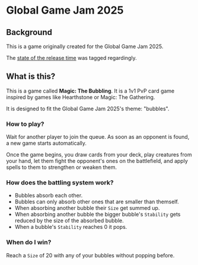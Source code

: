 # Global Game Jam 2025

## Background

This is a game originally created for the Global Game Jam 2025.

The [state of the release time](https://github.com/p-runge/global-game-jam-2025/releases/tag/ggj-deadline) was tagged regardingly.

## What is this?

This is a game called **Magic: The Bubbling**. It is a 1v1 PvP card game inspired by games like Hearthstone or Magic: The Gathering.

It is designed to fit the Global Game Jam 2025's theme: "bubbles".

### How to play?

Wait for another player to join the queue. As soon as an opponent is found, a new game starts automatically.

Once the game begins, you draw cards from your deck, play creatures from your hand, let them fight the opponent's ones on the battlefield, and apply spells to them to strengthen or weaken them.

### How does the battling system work?

- Bubbles absorb each other.
- Bubbles can only absorb other ones that are smaller than themself.
- When absorbing another bubble their `Size` get summed up.
- When absorbing another bubble the bigger bubble's `Stability` gets reduced by the size of the absorbed bubble.
- When a bubble's `Stability` reaches 0 it pops.

### When do I win?

Reach a `Size` of 20 with any of your bubbles without popping before.
